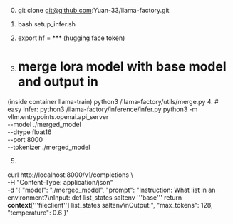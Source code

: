 0. git clone git@github.com:Yuan-33/llama-factory.git
1. bash setup_infer.sh
2. export hf = *** (hugging face token)

3. # merge lora model with base model and output in 
 (inside container llama-train) python3 /llama-factory/utils/merge.py 
4. # easy infer: python3 /llama-factory/inference/infer.py
python3 -m vllm.entrypoints.openai.api_server \
  --model ./merged_model \
  --dtype float16 \
  --port 8000 \
  --tokenizer ./merged_model

5. 
curl http://localhost:8000/v1/completions \ \
  -H "Content-Type: application/json" \
  -d '{
    "model": "./merged_model",
    "prompt": "Instruction: What list in an environment?\nInput: def list_states saltenv '\''base'\'' return __context__['\''fileclient''] list_states saltenv\nOutput:",
    "max_tokens": 128,
    "temperature": 0.6
  }'


